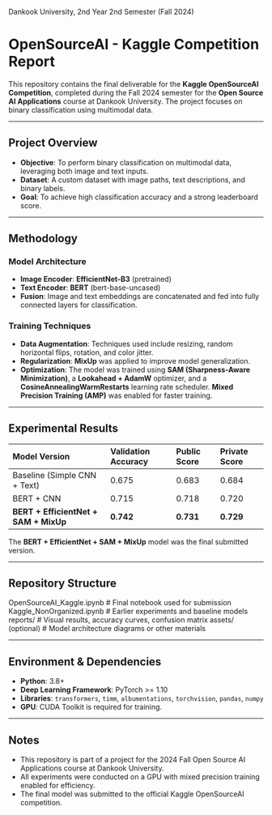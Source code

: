 Dankook University, 2nd Year 2nd Semester (Fall 2024)

# OpenSourceAI - Kaggle Competition Report

This repository contains the final deliverable for the **Kaggle OpenSourceAI Competition**, completed during the Fall 2024 semester for the **Open Source AI Applications** course at Dankook University. The project focuses on binary classification using multimodal data.

---

## Project Overview

- **Objective**: To perform binary classification on multimodal data, leveraging both image and text inputs.
- **Dataset**: A custom dataset with image paths, text descriptions, and binary labels.
- **Goal**: To achieve high classification accuracy and a strong leaderboard score.

---

## Methodology

### Model Architecture
- **Image Encoder**: **EfficientNet-B3** (pretrained)
- **Text Encoder**: **BERT** (bert-base-uncased)
- **Fusion**: Image and text embeddings are concatenated and fed into fully connected layers for classification.

### Training Techniques
- **Data Augmentation**: Techniques used include resizing, random horizontal flips, rotation, and color jitter.
- **Regularization**: **MixUp** was applied to improve model generalization.
- **Optimization**: The model was trained using **SAM (Sharpness-Aware Minimization)**, a **Lookahead + AdamW** optimizer, and a **CosineAnnealingWarmRestarts** learning rate scheduler. **Mixed Precision Training (AMP)** was enabled for faster training.

---

## Experimental Results

| Model Version | Validation Accuracy | Public Score | Private Score |
| :--- | :--- | :--- | :--- |
| Baseline (Simple CNN + Text) | 0.675 | 0.683 | 0.684 |
| BERT + CNN | 0.715 | 0.718 | 0.720 |
| **BERT + EfficientNet + SAM + MixUp** | **0.742** | **0.731** | **0.729** |

The **BERT + EfficientNet + SAM + MixUp** model was the final submitted version.

---

## Repository Structure

OpenSourceAI_Kaggle.ipynb       # Final notebook used for submission
Kaggle_NonOrganized.ipynb       # Earlier experiments and baseline models
reports/                        # Visual results, accuracy curves, confusion matrix
assets/ (optional)              # Model architecture diagrams or other materials


--- 

## Environment & Dependencies

- **Python**: 3.8+
- **Deep Learning Framework**: PyTorch >= 1.10
- **Libraries**: `transformers`, `timm`, `albumentations`, `torchvision`, `pandas`, `numpy`
- **GPU**: CUDA Toolkit is required for training.

---

## Notes

* This repository is part of a project for the 2024 Fall Open Source AI Applications course at Dankook University.
* All experiments were conducted on a GPU with mixed precision training enabled for efficiency.
* The final model was submitted to the official Kaggle OpenSourceAI competition.
